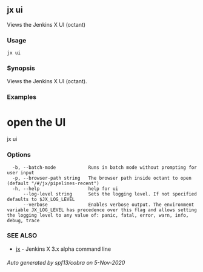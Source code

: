 ## jx ui

Views the Jenkins X UI (octant)

### Usage

```
jx ui
```

### Synopsis

Views the Jenkins X UI (octant).

### Examples

  # open the UI
  jx ui

### Options

```
  -b, --batch-mode            Runs in batch mode without prompting for user input
  -p, --browser-path string   The browser path inside octant to open (default "/#/jx/pipelines-recent")
  -h, --help                  help for ui
      --log-level string      Sets the logging level. If not specified defaults to $JX_LOG_LEVEL
      --verbose               Enables verbose output. The environment variable JX_LOG_LEVEL has precedence over this flag and allows setting the logging level to any value of: panic, fatal, error, warn, info, debug, trace
```

### SEE ALSO

* [jx](jx.md)	 - Jenkins X 3.x alpha command line

###### Auto generated by spf13/cobra on 5-Nov-2020

